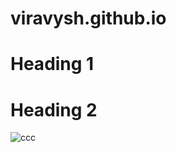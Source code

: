 # viravysh.github.io
# Heading 1
# Heading 2
![ccc](https://app.powerbi.com/view?r=eyJrIjoiNTJjZWQ5MmItZTRhZi00MTlmLTlkYmQtZmE3ODlhOGEzZjI0IiwidCI6ImE3ZDFlODY5LTJhYjctNDE2Ni04YjQ4LTQzNjcwNjk5Y2Q0NyJ9)
